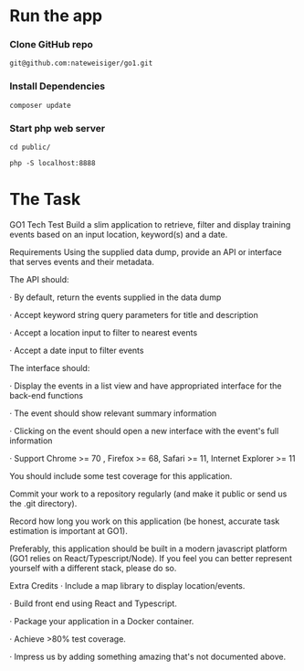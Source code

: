 # Run the app

### Clone GitHub repo 
`git@github.com:nateweisiger/go1.git`

### Install Dependencies
`composer update`

### Start php web server
`cd public/`

`php -S localhost:8888`



# The Task

GO1 Tech Test
Build a slim application to retrieve, filter and display training events based on an input location, keyword(s) and a date.

Requirements
Using the supplied data dump, provide an API or interface that serves events and their metadata.



The API should:

·        By default, return the events supplied in the data dump

·        Accept keyword string query parameters for title and description

·        Accept a location input to filter to nearest events

·        Accept a date input to filter events

The interface should:

·        Display the events in a list view and have appropriated interface for the back-end functions

·        The event should show relevant summary information

·        Clicking on the event should open a new interface with the event's full information

·        Support Chrome >= 70 , Firefox >= 68, Safari >= 11, Internet Explorer >= 11

You should include some test coverage for this application.

Commit your work to a repository regularly (and make it public or send us the .git directory).

Record how long you work on this application (be honest, accurate task estimation is important at GO1).

Preferably, this application should be built in a modern javascript platform (GO1 relies on React/Typescript/Node). If you feel you can better represent yourself with a different stack, please do so.

Extra Credits
·        Include a map library to display location/events.

·        Build front end using React and Typescript.

·        Package your application in a Docker container.

·        Achieve >80% test coverage.

·        Impress us by adding something amazing that's not documented above.